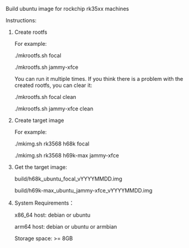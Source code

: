 Build ubuntu image for rockchip rk35xx machines

Instructions:

1. Create rootfs
  
      For example:

      ./mkrootfs.sh focal

      ./mkrootfs.sh jammy-xfce
  
      You can run it multiple times. If you think there is a problem with the created rootfs, you can clear it:
  
      ./mkrootfs.sh focal clean

      ./mkrootfs.sh jammy-xfce clean

2. Create target image

      For example:
  
      ./mkimg.sh rk3568 h68k focal

      ./mkimg.sh rk3568 h69k-max jammy-xfce

3. Get the target image:
  
      build/h68k_ubuntu_focal_vYYYYMMDD.img

      build/h69k-max_ubuntu_jammy-xfce_vYYYYMMDD.img

4. System Requirements：

      x86_64 host: debian or ubuntu
      
      arm64 host: debian or ubuntu or armbian
      
      Storage space: >= 8GB
